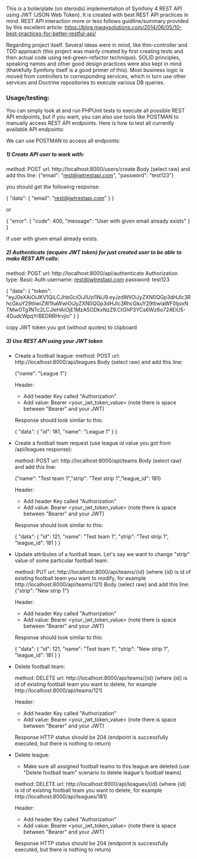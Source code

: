 This is a boilerplate (on steroids) implementation of Symfony 4 REST API using JWT 
(JSON Web Token). It is created with best REST API practices in mind. 
REST API interaction more or less follows guidline/summary provided by this excellent 
article: https://blog.mwaysolutions.com/2014/06/05/10-best-practices-for-better-restful-api/

Regarding project itself. Several ideas were in mind, like thin-controller and TDD approach 
(this project was mainly created by first creating tests and then actual code using 
red-green-refactor technique). SOLID principles, speaking names and other good design 
practices were also kept in mind (thankfully Symfony itself is a good primer of this). 
Most business logic is moved from controllers to corresponding services, 
which in turn use other services and Doctrine repositories to execute various DB queries.


### Usage/testing:

You can simply look at and run PHPUnit tests to execute all possible REST API endpoints, but if you want, you can also use tools like POSTMAN to manually access REST API endpoints. Here is how to test all currently available API endpoints:

We can use POSTMAN to access all endpoints:

##### 1) Create API user to work with:

method: POST
url: http://localhost:8000/users/create
Body (select raw) and add this line: {"email": "rest@jwtrestapi.com", "password": "test123"}

you should get the following response:

{
    "data": {
        "email": "rest@jwtrestapi.com"
    }
}

or 

{
    "error": {
        "code": 400,
        "message": "User with given email already exists"
    }
}

if user with given email already exists.

##### 2) Authenticate (acquire JWT token) for just created user to be able to make REST API calls: 

method: POST
url: http://localhost:8000/api/authenticate
Authorization type: Basic Auth
	username: rest@jwtrestapi.com
	password: test123

{
    "data": {
        "token": "eyJ0eXAiOiJKV1QiLCJhbGciOiJIUzI1NiJ9.eyJzdWIiOiJyZXN0QGp3dHJlc3RhcGkuY29tIiwiZW1haWwiOiJyZXN0QGp3dHJlc3RhcGkuY29tIiwiaWF0IjoxNTMwOTg1NTc2LCJleHAiOjE1MzA5ODkxNzZ9.CtGhP3YCs6Wz6o724ElU5-4GudcWpqYrBEDRRHrvjio"
    }
}

copy JWT token you got (without quotes)	to clipboard

##### 3) Use REST API using your JWT token

- Create a football league:
	method: POST
	url: http://localhost:8000/api/leagues
	Body (select raw) and add this line: 

	{"name": "League 1"}

	Header:
	- Add header Key called "Authorization"
	- Add value: Bearer <your_jwt_token_value> (note there is space between "Bearer" and your JWT)

	Response should look similar to this:

	{
		"data": {
			"id": 181,
			"name": "League 1"
		}
	}

- Create a football team request (use league id value you got from /api/leagues response):

	method: POST
	url: http://localhost:8000/api/teams
	Body (select raw) and add this line: 

	{"name": "Test team 1","strip": "Test strip 1","league_id": 181}

	Header:
	- Add header Key called "Authorization"
	- Add value: Bearer <your_jwt_token_value> (note there is space between "Bearer" and your JWT)	
	
	Response should look similar to this:

	{
		"data": {
			"id": 121,
			"name": "Test team 1",
			"strip": "Test strip 1",
			"league_id": 181
		}
	}

- Update attributes of a football team. Let's say we want to change "strip" value of some particular football team:

	method: PUT
	url: http://localhost:8000/api/teams/{id} (where {id} is id of existing football team you want to modify, for example http://localhost:8000/api/teams/121)
	Body (select raw) and add this line: 
	{"strip": "New strip 1"}

	Header:
	- Add header Key called "Authorization"
	- Add value: Bearer <your_jwt_token_value> (note there is space between "Bearer" and your JWT)	
	
	Response should look similar to this:

	{
		"data": {
			"id": 121,
			"name": "Test team 1",
			"strip": "New strip 1",
			"league_id": 181
		}
	}

- Delete football team:

	method: DELETE
	url: http://localhost:8000/api/teams/{id} (where {id} is id of existing football team you want to delete, for example http://localhost:8000/api/teams/121)	

	Header:
	- Add header Key called "Authorization"
	- Add value: Bearer <your_jwt_token_value> (note there is space between "Bearer" and your JWT)	
	
	Response HTTP status should be 204 (endpoint is successfully executed, but there is nothing to return)
	
- Delete league:
	* Make sure all assigned football teams to this league are deleted (use "Delete football team" scenario to delete league's football teams)
	
	method: DELETE
	url: http://localhost:8000/api/leagues/{id} (where {id} is id of existing football team you want to delete, for example http://localhost:8000/api/leagues/181)	

	Header:
	- Add header Key called "Authorization"
	- Add value: Bearer <your_jwt_token_value> (note there is space between "Bearer" and your JWT)	
	
	Response HTTP status should be 204 (endpoint is successfully executed, but there is nothing to return)
	
	
	